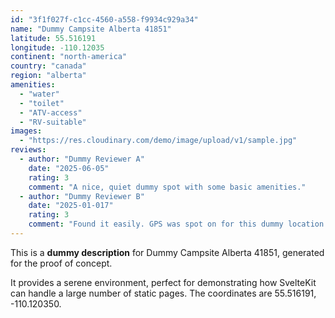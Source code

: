 ```yaml
---
id: "3f1f027f-c1cc-4560-a558-f9934c929a34"
name: "Dummy Campsite Alberta 41851"
latitude: 55.516191
longitude: -110.12035
continent: "north-america"
country: "canada"
region: "alberta"
amenities:
  - "water"
  - "toilet"
  - "ATV-access"
  - "RV-suitable"
images:
  - "https://res.cloudinary.com/demo/image/upload/v1/sample.jpg"
reviews:
  - author: "Dummy Reviewer A"
    date: "2025-06-05"
    rating: 3
    comment: "A nice, quiet dummy spot with some basic amenities."
  - author: "Dummy Reviewer B"
    date: "2025-01-017"
    rating: 3
    comment: "Found it easily. GPS was spot on for this dummy location."
---
```


This is a **dummy description** for Dummy Campsite Alberta 41851, generated for the proof of concept.

It provides a serene environment, perfect for demonstrating how SvelteKit can handle a large number of static pages. The coordinates are 55.516191, -110.120350.
